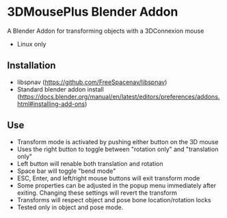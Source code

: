 # 3DMousePlus Blender Addon
A Blender Addon for transforming objects with a 3DConnexion mouse
- Linux only
## Installation
- libspnav (https://github.com/FreeSpacenav/libspnav)
- Standard blender addon install (https://docs.blender.org/manual/en/latest/editors/preferences/addons.html#installing-add-ons)

## Use
- Transform mode is activated by pushing either button on the 3D mouse
- Uses the right button to toggle between "rotation only" and "translation only"
- Left button will renable both translation and rotation
- Space bar will toggle "bend mode"
- ESC, Enter, and left/right mouse buttons will exit transform mode
- Some properties can be adjusted in the popup menu immediately after exiting. Changing these settings will revert the transform
- Transforms will respect object and pose bone location/rotation locks
- Tested only in object and pose mode.

